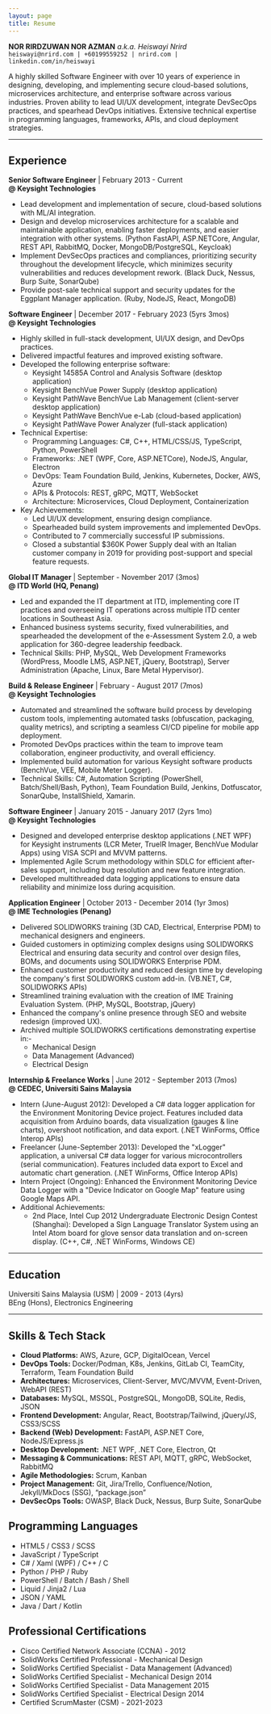 ```yaml
---
layout: page
title: Resume
---
```


**NOR RIRDZUWAN NOR AZMAN** _a.k.a. Heiswayi Nrird_<br>
`heiswayi@nrird.com | +60199559252 | nrird.com | linkedin.com/in/heiswayi`

A highly skilled Software Engineer with over 10 years of experience in designing, developing, and implementing secure cloud-based solutions, microservices architecture, and enterprise software across various industries. Proven ability to lead UI/UX development, integrate DevSecOps practices, and spearhead DevOps initiatives. Extensive technical expertise in programming languages, frameworks, APIs, and cloud deployment strategies.

---

## Experience

**Senior Software Engineer** | February 2013 - Current<br>
**@ Keysight Technologies**
- Lead development and implementation of secure, cloud-based solutions with ML/AI integration.
- Design and develop microservices architecture for a scalable and maintainable application, enabling faster deployments, and easier integration with other systems. (Python FastAPI, ASP.NETCore, Angular, REST API, RabbitMQ, Docker, MongoDB/PostgreSQL, Keycloak)
- Implement DevSecOps practices and compliances, prioritizing security throughout the development lifecycle, which minimizes security vulnerabilities and reduces development rework. (Black Duck, Nessus, Burp Suite, SonarQube)
- Provide post-sale technical support and security updates for the Eggplant Manager application. (Ruby, NodeJS, React, MongoDB)

**Software Engineer** | December 2017 - February 2023 (5yrs 3mos)<br>
**@ Keysight Technologies**
- Highly skilled in full-stack development, UI/UX design, and DevOps practices.
- Delivered impactful features and improved existing software.
- Developed the following enterprise software:
  - Keysight 14585A Control and Analysis Software (desktop application)
  - Keysight BenchVue Power Supply (desktop application)
  - Keysight PathWave BenchVue Lab Management (client-server desktop application)
  - Keysight PathWave BenchVue e-Lab (cloud-based application)
  - Keysight PathWave Power Analyzer (full-stack application)
- Technical Expertise:
  - Programming Languages: C#, C++, HTML/CSS/JS, TypeScript, Python, PowerShell
  - Frameworks: .NET (WPF, Core, ASP.NETCore), NodeJS, Angular, Electron
  - DevOps: Team Foundation Build, Jenkins, Kubernetes, Docker, AWS, Azure
  - APIs & Protocols: REST, gRPC, MQTT, WebSocket
  - Architecture: Microservices, Cloud Deployment, Containerization
- Key Achievements:
  - Led UI/UX development, ensuring design compliance.
  - Spearheaded build system improvements and implemented DevOps.
  - Contributed to 7 commercially successful IP submissions.
  - Closed a substantial $360K Power Supply deal with an Italian customer company in 2019 for providing post-support and special feature requests.

**Global IT Manager** | September - November 2017 (3mos)<br>
**@ ITD World (HQ, Penang)**
- Led and expanded the IT department at ITD, implementing core IT practices and overseeing IT operations across multiple ITD center locations in Southeast Asia.
- Enhanced business systems security, fixed vulnerabilities, and spearheaded the development of the e-Assessment System 2.0, a web application for 360-degree leadership feedback.
- Technical Skills: PHP, MySQL, Web Development Frameworks (WordPress, Moodle LMS, ASP.NET, jQuery, Bootstrap), Server Administration (Apache, Linux, Bare Metal Hypervisor).

**Build & Release Engineer** | February - August 2017 (7mos)<br>
**@ Keysight Technologies**
- Automated and streamlined the software build process by developing custom tools, implementing automated tasks (obfuscation, packaging, quality metrics), and scripting a seamless CI/CD pipeline for mobile app deployment.
- Promoted DevOps practices within the team to improve team collaboration, engineer productivity, and overall efficiency.
- Implemented build automation for various Keysight software products (BenchVue, VEE, Mobile Meter Logger).
- Technical Skills: C#, Automation Scripting (PowerShell, Batch/Shell/Bash, Python), Team Foundation Build, Jenkins, Dotfuscator, SonarQube, InstallShield, Xamarin.

**Software Engineer** | January 2015 - January 2017 (2yrs 1mo)<br>
**@ Keysight Technologies**
- Designed and developed enterprise desktop applications (.NET WPF) for Keysight instruments (LCR Meter, TrueIR Imager, BenchVue Modular Apps) using VISA SCPI and MVVM patterns.
- Implemented Agile Scrum methodology within SDLC for efficient after-sales support, including bug resolution and new feature integration.
- Developed multithreaded data logging applications to ensure data reliability and minimize loss during acquisition.

**Application Engineer** | October 2013 - December 2014 (1yr 3mos)<br>
**@ IME Technologies (Penang)**
- Delivered SOLIDWORKS training (3D CAD, Electrical, Enterprise PDM) to mechanical designers and engineers.
- Guided customers in optimizing complex designs using SOLIDWORKS Electrical and ensuring data security and control over design files, BOMs, and documents using SOLIDWORKS Enterprise PDM.
- Enhanced customer productivity and reduced design time by developing the company's first SOLIDWORKS custom add-in. (VB.NET, C#, SOLIDWORKS APIs)
- Streamlined training evaluation with the creation of IME Training Evaluation System. (PHP, MySQL, Bootstrap, jQuery)
- Enhanced the company's online presence through SEO and website redesign (improved UX).
- Archived multiple SOLIDWORKS certifications demonstrating expertise in:-
  - Mechanical Design
  - Data Management (Advanced)
  - Electrical Design

**Internship & Freelance Works** | June 2012 - September 2013 (7mos)<br>
**@ CEDEC, Universiti Sains Malaysia**
- Intern (June-August 2012): Developed a C# data logger application for the Environment Monitoring Device project. Features included data acquisition from Arduino boards, data visualization (gauges & line charts), overshoot notification, and data export. (.NET WinForms, Office Interop APIs) 
- Freelancer (June-September 2013): Developed the "xLogger" application, a universal C# data logger for various microcontrollers (serial communication). Features included data export to Excel and automatic chart generation. (.NET WinForms, Office Interop APIs)
- Intern Project (Ongoing): Enhanced the Environment Monitoring Device Data Logger with a "Device Indicator on Google Map" feature using Google Maps API.
- Additional Achievements:
  - 2nd Place, Intel Cup 2012 Undergraduate Electronic Design Contest (Shanghai): Developed a Sign Language Translator System using an Intel Atom board for glove sensor data translation and on-screen display. (C++, C#, .NET WinForms, Windows CE)

---

## Education

Universiti Sains Malaysia (USM) | 2009 - 2013 (4yrs)<br>
BEng (Hons), Electronics Engineering

---

## Skills & Tech Stack

- **Cloud Platforms:** AWS, Azure, GCP, DigitalOcean, Vercel
- **DevOps Tools:** Docker/Podman, K8s, Jenkins, GitLab CI, TeamCity, Terraform, Team Foundation Build
- **Architectures:** Microservices, Client-Server, MVC/MVVM, Event-Driven, WebAPI (REST)
- **Databases:** MySQL, MSSQL, PostgreSQL, MongoDB, SQLite, Redis, JSON
- **Frontend Development:** Angular, React, Bootstrap/Tailwind, jQuery/JS, CSS3/SCSS
- **Backend (Web) Development:** FastAPI, ASP.NET Core, NodeJS/Express.js
- **Desktop Development:** .NET WPF, .NET Core, Electron, Qt
- **Messaging & Communications:** REST API, MQTT, gRPC, WebSocket, RabbitMQ
- **Agile Methodologies:** Scrum, Kanban
- **Project Management:** Git, Jira/Trello, Confluence/Notion, Jekyll/MkDocs (SSG), “package.json”
- **DevSecOps Tools:** OWASP, Black Duck, Nessus, Burp Suite, SonarQube

## Programming Languages

- HTML5 / CSS3 / SCSS
- JavaScript / TypeScript
- C# / Xaml (WPF) / C++ / C
- Python / PHP / Ruby
- PowerShell / Batch / Bash / Shell
- Liquid / Jinja2 / Lua
- JSON / YAML
- Java / Dart / Kotlin

## Professional Certifications

- Cisco Certified Network Associate (CCNA) - 2012
- SolidWorks Certified Professional - Mechanical Design
- SolidWorks Certified Specialist - Data Management (Advanced)
- SolidWorks Certified Specialist - Mechanical Design 2014
- SolidWorks Certified Specialist - Data Management 2015
- SolidWorks Certified Specialist - Electrical Design 2014
- Certified ScrumMaster (CSM) - 2021-2023
